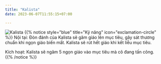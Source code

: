 ```yaml
---
title: "Kalista"
date: 2023-06-07T11:55:15+07:00

---
```

![Kalista](https://storage.googleapis.com/www.publish.nocodesites.co.uk/prod/2542/files/cf4ee5f5385df0ce3c296d626aed7f212c5ece712e9b47bc489c93811b127d9fa79aef13f782bd60befbd61b1e958cb27a069ebf7b3c7aec1393c2c7da5a8b28.png)
{{% notice style="blue" title="Kỹ năng" icon="exclamation-circle" %}}
Nội tại: Đòn đánh của Kalista sẽ găm giáo lên mục tiêu, gây sát thương chuẩn khi ngọn giáo biến mất. Kalista sẽ rút hết giáo khi kết liễu mục tiêu.

Kích hoạt: Kalista sẽ ngăm 5 ngọn giáo vào mục tiêu mà cô đang tấn công.
{{% /notice %}}
